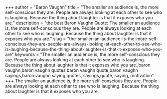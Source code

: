 +++
author = "Baron Vaughn"
title = "The smaller an audience is, the more self-conscious they are. People are always looking at each other to see who is laughing. Because the thing about laughter is that it exposes who you are."
description = "the best Baron Vaughn Quote: The smaller an audience is, the more self-conscious they are. People are always looking at each other to see who is laughing. Because the thing about laughter is that it exposes who you are."
slug = "the-smaller-an-audience-is-the-more-self-conscious-they-are-people-are-always-looking-at-each-other-to-see-who-is-laughing-because-the-thing-about-laughter-is-that-it-exposes-who-you-are"
keywords = "The smaller an audience is, the more self-conscious they are. People are always looking at each other to see who is laughing. Because the thing about laughter is that it exposes who you are.,baron vaughn,baron vaughn quotes,baron vaughn quote,baron vaughn sayings,baron vaughn saying,quotes, sayings,quote, saying, motivation"
+++
The smaller an audience is, the more self-conscious they are. People are always looking at each other to see who is laughing. Because the thing about laughter is that it exposes who you are.
